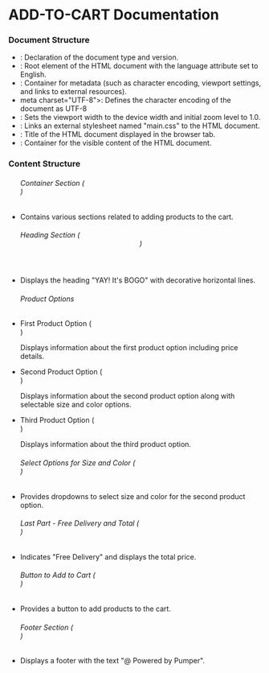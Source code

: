 <h1>ADD-TO-CART Documentation</h1>
<h3>
Document Structure</h3>
<ul>
  <li><!DOCTYPE html>: Declaration of the document type and version.</li>
    <li><html lang="en">: Root element of the HTML document with the language attribute set to English.</li> 
  <li><head>: Container for metadata (such as character encoding, viewport settings, and links to external resources).</li>  
  <li>meta charset="UTF-8">: Defines the character encoding of the document as UTF-8</li>  
  <li><meta name="viewport" content="width=device-width, initial-scale=1.0">: Sets the viewport width to the device width and initial zoom level to 1.0.</li>  
  <li><link rel="stylesheet" href="./main.css">: Links an external stylesheet named "main.css" to the HTML document.</li>  
  <li><title>Document</title>: Title of the HTML document displayed in the browser tab.</li>
  <li><body>: Container for the visible content of the HTML document.</li>
  
</ul>

<h3>Content Structure</h3>
<ul>
  <h6>Container Section (<section class="container">)</h6>
    <li>Contains various sections related to adding products to the cart.</li>
    <h6>Heading Section (<header class="heading-start">)</h6>
      <li>Displays the heading "YAY! It's BOGO" with decorative horizontal lines.</li>
      <h6>Product Options</h6>
      <li>First Product Option (<main class="main-part-first">)

  Displays information about the first product option including price details.</li>
  <li>Second Product Option (<main class="main-part-second">)

Displays information about the second product option along with selectable size and color options.</li>

<li>Third Product Option (<main class="main-part-third">)

Displays information about the third product option.</li>


<h6>Select Options for Size and Color (<section class="select-opt-size">)</h6>
<li>Provides dropdowns to select size and color for the second product option.</li>

<h6>Last Part - Free Delivery and Total (<section class="last-part">)</h6>
<li>Indicates "Free Delivery" and displays the total price.</li>

<h6>Button to Add to Cart (<section class="btn">)</h6>
<li>Provides a button to add products to the cart.</li>

<h6>Footer Section (<section class="last-session">)</h6>
<li>Displays a footer with the text "@ Powered by Pumper".</li>

</ul>











